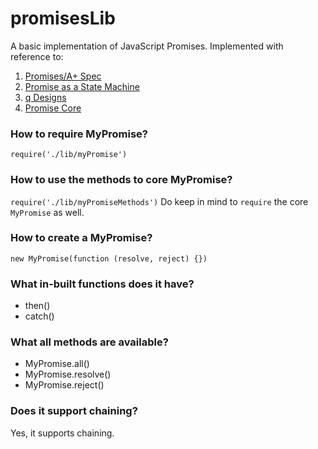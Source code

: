 # promisesLib
A basic implementation of JavaScript Promises.
Implemented with reference to:
1. [Promises/A+ Spec](https://promisesaplus.com/)
2. [Promise as a State Machine](https://www.promisejs.org/implementing/)
3. [q Designs](https://github.com/kriskowal/q/tree/master/design)
4. [Promise Core](https://github.com/then/promise/blob/master/src/core.js)
### How to require MyPromise?
```require('./lib/myPromise')```

### How to use the methods to core MyPromise?
```require('./lib/myPromiseMethods')```
Do keep in mind to `require` the core `MyPromise` as well.

### How to create a MyPromise?
```new MyPromise(function (resolve, reject) {})```

### What in-built functions does it have?
* then()
* catch()

### What all methods are available?
* MyPromise.all()
* MyPromise.resolve()
* MyPromise.reject()
 
### Does it support chaining?
Yes, it supports chaining.
